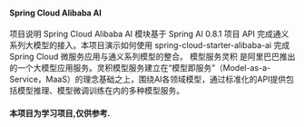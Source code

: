 #### Spring Cloud Alibaba AI
项目说明
Spring Cloud Alibaba AI 模块基于 Spring AI 0.8.1 项目 API 完成通义系列大模型的接入。本项目演示如何使用 spring-cloud-starter-alibaba-ai 完成 Spring Cloud 微服务应用与通义系列模型的整合。
模型服务灵积 是阿里巴巴推出的一个大模型应用服务。灵积模型服务建立在“模型即服务”（Model-as-a-Service，MaaS）的理念基础之上，围绕AI各领域模型，通过标准化的API提供包括模型推理、模型微调训练在内的多种模型服务。

#### 本项目为学习项目,仅供参考.
